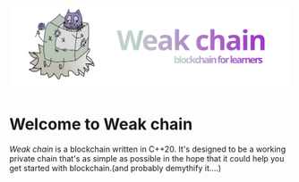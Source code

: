![Logo](./weak/doc/logo.svg)
# Welcome to Weak chain
*Weak chain* is a blockchain written in C++20. It's designed to be a working
private chain that's as simple as possible in the hope that it could help you
get started with blockchain.(and probably demythify it....)
